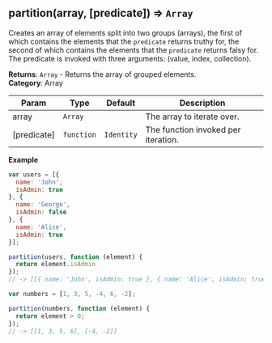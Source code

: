 <a name="partition"></a>

## partition(array, [predicate]) ⇒ <code>Array</code>
Creates an array of elements split into two groups (arrays), the first of which contains the elements that the `predicate` returns truthy for,
the second of which contains the elements that the `predicate` returns falsy for.
The predicate is invoked with three arguments: (value, index, collection).

**Returns**: <code>Array</code> - Returns the array of grouped elements.  
**Category**: Array

| Param | Type | Default | Description |
| --- | --- | --- | --- |
| array | <code>Array</code> |  | The array to iterate over. |
| [predicate] | <code>function</code> | <code>Identity</code> | The function invoked per iteration. |

**Example**
```js
var users = [{
  name: 'John',
  isAdmin: true
}, {
  name: 'George',
  isAdmin: false
}, {
  name: 'Alice',
  isAdmin: true
}];

partition(users, function (element) {
  return element.isAdmin
});
// -> [[{ name: 'John', isAdmin: true }, { name: 'Alice', isAdmin: true }], [{ name: 'George', isAdmin: false }]]

var numbers = [1, 3, 5, -4, 6, -2];

partition(numbers, function (element) {
  return element > 0;
});
// -> [[1, 3, 5, 6], [-4, -2]]
```
